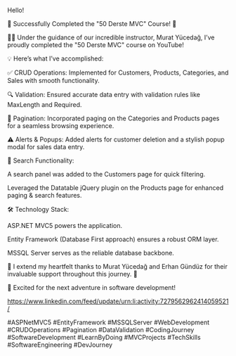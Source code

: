 Hello!

🌟 Successfully Completed the "50 Derste MVC" Course! 🌟

👨‍🏫 Under the guidance of our incredible instructor, Murat Yücedağ, I’ve proudly completed the "50 Derste MVC" course on YouTube!

💡 Here’s what I’ve accomplished:

✅ CRUD Operations: Implemented for Customers, Products, Categories, and Sales with smooth functionality.

🔍 Validation: Ensured accurate data entry with validation rules like MaxLength and Required.

📄 Pagination: Incorporated paging on the Categories and Products pages for a seamless browsing experience.

⚠️ Alerts & Popups: Added alerts for customer deletion and a stylish popup modal for sales data entry.

🔎 Search Functionality:

A search panel was added to the Customers page for quick filtering.

Leveraged the Datatable jQuery plugin on the Products page for enhanced paging & search features.

🛠️ Technology Stack:

ASP.NET MVC5 powers the application.

Entity Framework (Database First approach) ensures a robust ORM layer.

MSSQL Server serves as the reliable database backbone.

🎉 I extend my heartfelt thanks to Murat Yücedağ and Erhan Gündüz for their invaluable support throughout this journey. 🙏

🚀 Excited for the next adventure in software development!

https://www.linkedin.com/feed/update/urn:li:activity:7279562962414059521/

#ASPNetMVC5 #EntityFramework #MSSQLServer #WebDevelopment #CRUDOperations #Pagination #DataValidation #CodingJourney #SoftwareDevelopment #LearnByDoing #MVCProjects #TechSkills #SoftwareEngineering #DevJourney

